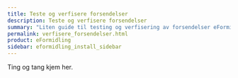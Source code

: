 ```yaml
---
title: Teste og verfisere forsendelser
description: Teste og verfisere forsendelser
summary: "Liten guide til testing og verfisering av forsendelser eFormidling"
permalink: verfisere_forsendelser.html
product: eFormidling
sidebar: eformidling_install_sidebar
---
```


Ting og tang kjem her.
